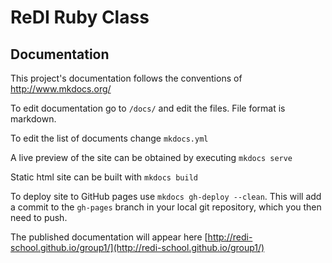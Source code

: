 # ReDI Ruby Class

## Documentation
This project's documentation follows the conventions of http://www.mkdocs.org/

To edit documentation go to `/docs/` and edit the files. File format is markdown. 

To edit the list of documents change `mkdocs.yml`

A live preview of the site can be obtained by executing `mkdocs serve`

Static html site can be built with `mkdocs build`

To deploy site to GitHub pages use `mkdocs gh-deploy --clean`. This will add a commit to the `gh-pages` branch in your local git repository, which you then need to push.

The published documentation will appear here [http://redi-school.github.io/group1/](http://redi-school.github.io/group1/)
